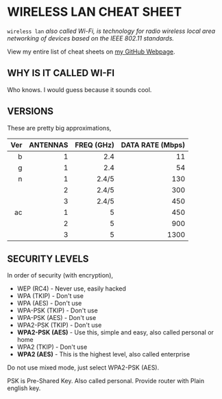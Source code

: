 # WIRELESS LAN CHEAT SHEET

`wireless lan` _also called Wi-Fi, is technology for radio wireless
local area networking of devices based on the IEEE 802.11 standards._

View my entire list of cheat sheets on
[my GitHub Webpage](https://jeffdecola.github.io/my-cheat-sheets/).

## WHY IS IT CALLED WI-FI

Who knows.  I would guess because it sounds cool.

## VERSIONS

These are pretty big approximations,

|  Ver |  ANTENNAS |  FREQ (GHz)|  DATA RATE (Mbps) |
|-----:|----------:|-----------:|------------------:|
|    b |         1 |        2.4 |                11 |
|    g |         1 |        2.4 |                54 |
|    n |         1 |      2.4/5 |               130 |
|      |         2 |      2.4/5 |               300 |
|      |         3 |      2.4/5 |               450 |
|   ac |         1 |          5 |               450 |
|      |         2 |          5 |               900 |
|      |         3 |          5 |              1300 |

## SECURITY LEVELS

In order of security (with encryption),

* WEP (RC4) - Never use, easily hacked
* WPA (TKIP) - Don't use
* WPA (AES) - Don't use
* WPA-PSK (TKIP) - Don't use
* WPA-PSK (AES) - Don't use
* WPA2-PSK (TKIP) - Don't use
* **WPA2-PSK (AES)** - Use this, simple and easy, also called personal or home
* WPA2 (TKIP) - Don't use
* **WPA2 (AES)** - This is the highest level, also called enterprise

Do not use mixed mode, just select WPA2-PSK (AES).

PSK is Pre-Shared Key. Also called personal.  Provide router with Plain english key.
